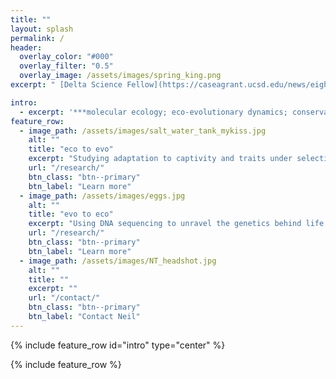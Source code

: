 ```yaml
---
title: ""
layout: splash
permalink: /
header:
  overlay_color: "#000"
  overlay_filter: "0.5"
  overlay_image: /assets/images/spring_king.png
excerpt: " [Delta Science Fellow](https://caseagrant.ucsd.edu/news/eight-early-career-scientists-awarded-2017-delta-science-fellowships) using genetics and eco-evolutionary studies to inform conservation and management "

intro:
  - excerpt: '***molecular ecology; eco-evolutionary dynamics; conservation genetics***'
feature_row:
  - image_path: /assets/images/salt_water_tank_mykiss.jpg
    alt: ""
    title: "eco to evo"
    excerpt: "Studying adaptation to captivity and traits under selection"
    url: "/research/"
    btn_class: "btn--primary"
    btn_label: "Learn more"
  - image_path: /assets/images/eggs.jpg
    alt: ""
    title: "evo to eco"
    excerpt: "Using DNA sequencing to unravel the genetics behind life history variation"
    url: "/research/"
    btn_class: "btn--primary"
    btn_label: "Learn more"
  - image_path: /assets/images/NT_headshot.jpg
    alt: ""
    title: ""
    excerpt: ""
    url: "/contact/"
    btn_class: "btn--primary"
    btn_label: "Contact Neil"
---
```


{% include feature_row id="intro" type="center" %}

{% include feature_row %}